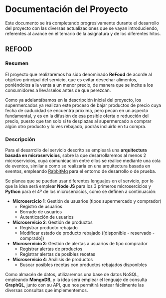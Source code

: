 # Documentación del Proyecto
Este documento se irá completando progresivamente durante el desarrollo del proyecto con las diversas actualizaciones que se vayan introduciendo, referentes al avance en el temario de la asignatura y de los diferentes hitos.
## REFOOD
### Resumen
El proyecto que realizaremos ha sido denominado **ReFood** de acorde al objetivo principal del servicio, que es evitar desechar alimentos, poniéndolos a la venta a un menor precio, de manera que se incite a los consumidores a llevárselos antes de que perezcan.

Como ya adelantábamos en la descripción inicial del proyecto, los supermercados ya realizan este proceso de bajar productos de precio cuya fecha de caducidad se encuentra próxima, pero pecan en un aspecto fundamental, y es en la difusión de esa posible oferta o reducción del precio, puesto que tan solo si te desplazas al supermercado a comprar algún otro producto y lo ves rebajado, podrás incluirlo en tu compra.

### Descripción
Para el desarrollo del servicio descrito se empleará una **arquitectura basada en microservicios**, sobre la que desarrollaremos al menos 2 microservicios, cuya comunicación entre ellos se realice mediante una cola de eventos, similar a como se realizaría en una arquitectura basada en eventos, empleando [RabbitMq](https://www.rabbitmq.com/) para el entorno de desarrollo o de prueba.

Se planea que se puedan usar diferentes lenguajes en el servicio, por lo que la idea será emplear **Node JS** para los 3 primeros microsercicios y **Python** para el 4º de los microsercicios, como se definen a continuación:

* **Microsercicio 1**: Gestión de usuarios (tipos supermercado y comprador)
  * Registro de usuarios
  * Borrado de usuarios
  * Autenticación de usuarios
* **Microservicio 2**: Gestión de productos
  * Registrar producto rebajado
  * Modificar estado de producto rebajado ([disponible - reservado - comprado])
* **Microservicio 3**: Gestión de alertas a usuarios de tipo comprador
  * Registrar alertas de productos
  * Registrar alertas de posibles recetas
* **Microservicio 4**: Análisis de productos
  * Buscar posibles recetas con productos rebajados disponibles

Como almacén de datos, utilizaremos una base de datos NoSQL, empleando **MongoDB**, y la idea será emplear el lenguaje de consulta **GraphQL**, junto con su API, que nos permitirá testear fácilmente las diversas consultas que implementemos.
